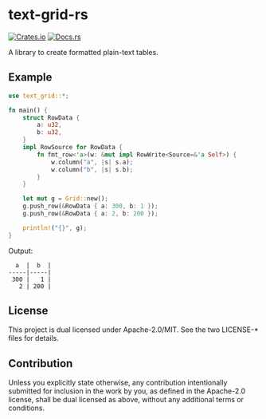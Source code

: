 # text-grid-rs

[![Crates.io](https://img.shields.io/crates/v/text-grid.svg)](https://crates.io/crates/text-grid)
[![Docs.rs](https://docs.rs/text-grid/badge.svg)](https://docs.rs/text-grid)

A library to create formatted plain-text tables.

## Example

```rust :main.rs
use text_grid::*;

fn main() {
    struct RowData {
        a: u32,
        b: u32,
    }
    impl RowSource for RowData {
        fn fmt_row<'a>(w: &mut impl RowWrite<Source=&'a Self>) {
            w.column("a", |s| s.a);
            w.column("b", |s| s.b);
        }
    }

    let mut g = Grid::new();
    g.push_row(&RowData { a: 300, b: 1 });
    g.push_row(&RowData { a: 2, b: 200 });

    println!("{}", g);
}
```

Output:

```text
  a  |  b  |
-----|-----|
 300 |   1 |
   2 | 200 |
```

## License

This project is dual licensed under Apache-2.0/MIT. See the two LICENSE-\* files for details.

## Contribution

Unless you explicitly state otherwise, any contribution intentionally submitted for inclusion in the work by you, as defined in the Apache-2.0 license, shall be dual licensed as above, without any additional terms or conditions.

